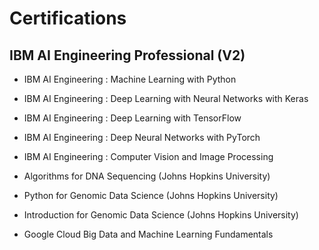 # Certifications

## IBM AI Engineering Professional (V2)
- IBM AI Engineering : Machine Learning with Python
- IBM AI Engineering : Deep Learning with Neural Networks with Keras
- IBM AI Engineering : Deep Learning with TensorFlow
- IBM AI Engineering : Deep Neural Networks with PyTorch
- IBM AI Engineering : Computer Vision and Image Processing

- Algorithms for DNA Sequencing (Johns Hopkins University)
- Python for Genomic Data Science (Johns Hopkins University)
- Introduction for Genomic Data Science (Johns Hopkins University)
- Google Cloud Big Data and Machine Learning Fundamentals
